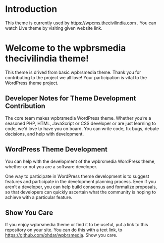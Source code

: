 # Introduction 

This theme is currently used by https://wpcms.thecivilindia.com . You can watch Live theme by visiting given website link.

# Welcome to the wpbrsmedia thecivilindia theme!

This theme is drived from basic wpbrsmedia theme. Thank you for contributing to the project we all love! Your participation is vital to the WordPress theme project.

## Developer Notes for Theme Development Contribution

The core team makes wpbrsmedia WordPress theme. Whether you’re a seasoned PHP, HTML, JavaScript or CSS developer or are just learning to code, we’d love to have you on board. You can write code, fix bugs, debate decisions, and help with development.

## WordPress Theme Development

You can help with the development of the wpbrsmedia WordPress theme, whether or not you are a software developer.

One way to participate in WordPress theme development is to suggest features and participate in the development planning process. Even if you aren’t a developer, you can help build consensus and formalize proposals, so that developers can quickly ascertain what the community is hoping to achieve with a particular feature.

## Show You Care

If you enjoy wpbrsmedia theme or find it to be useful, put a link to this repository on your site. You can do this with a text link, to https://github.com/ohdar/wpbrsmedia. Show you care.
